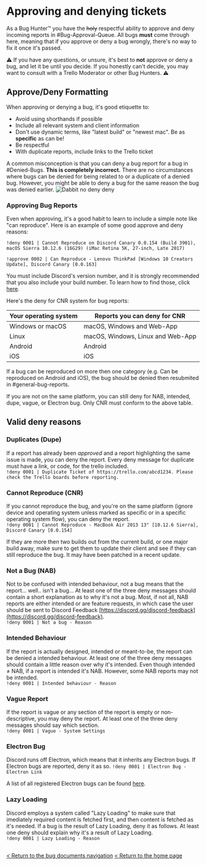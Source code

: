 # Approving and denying tickets
As a Bug Hunter™ you have the ~~holy~~ respectful ability to approve and deny incoming reports in #Bug-Approval-Queue. All bugs **must** come through here, meaning that if you approve or deny a bug wrongly, there's no way to fix it once it's passed.

⚠️ If you have any questions, or unsure, it's best to **not** approve or deny a bug, and let it be until you decide. If you honestly can't decide, you may want to consult with a Trello Moderator or other Bug Hunters. ⚠️

## Approve/Deny Formatting
When approving or denying a bug, it's good etiquette to:
- Avoid using shorthands if possible
- Include all relevant system and client information
- Don't use dynamic terms, like "latest build" or "newest mac". Be as **specific** as can be!
- Be respectful
- With duplicate reports, include links to the Trello ticket

A common misconception is that you can deny a bug report for a bug in #Denied-Bugs. **This is completely incorrect.** There are no circumstances where bugs can be denied for being related to or a duplicate of a denied bug. However, you might be able to deny a bug for the same reason the bug was denied earlier.
![Dabbit no deny deny](https://itspugle.is-a-bad-waifu.com/ed8718.png)

### Approving Bug Reports
Even when approving, it's a good habit to learn to include a simple note like "can reproduce". Here is an example of some good approve and deny reasons:

`!deny 0001 | Cannot Reproduce on Discord Canary 0.0.154 (Build 3901), macOS Sierra 10.12.6 (16G29) (iMac Retina 5K, 27-inch, Late 2017)`

`!approve 0002 | Can Reproduce - Lenovo ThinkPad [Windows 10 Creators Update], Discord Canary [0.0.163]`

You must include Discord's version number, and it is strongly recommended that you also include your build number. To learn how to find those, click [here](/DiscordApp/docs/bugs/version).

Here's the deny for CNR system for bug reports:

Your operating system | Reports you can deny for CNR
-------- | --------
Windows or macOS | macOS, Windows and Web-App
Linux | macOS, Windows, Linux and Web-App
Android | Android
iOS | iOS

If a bug can be reproduced on more then one category (e.g. Can be reproduced on Android and iOS), the bug should be denied then resubmited in #general-bug-reports.

If you are not on the same platform, you can still deny for NAB, intended, dupe, vague, or Electron bug. Only CNR must conform to the above table.

## Valid deny reasons
### Duplicates (Dupe)
If a report has already been *approved* and a report highlighting the same issue is made, you can deny the report. Every deny message for duplicate must have a link, or code, for the trello included.  
`!deny 0001 | Duplicate Ticket of https://trello.com/abcd1234. Please check the Trello boards before reporting.`

### Cannot Reproduce (CNR)
If you cannot reproduce the bug, and you're on the same platform (ignore device and operating system unless marked as specific or in a specific operating system flow), you can deny the report.  
`!deny 0001 | Cannot Reproduce - MacBook Air 2013 13" [10.12.6 Sierra], Discord Canary [0.0.154]`  

If they are more then two builds out from the current build, or one major build away, make sure to get them to update their client and see if they can still reproduce the bug. It may have been patched in a recent update.

### Not a Bug (NAB)
Not to be confused with intended behaviour, not a bug means that the report... well.. isn't a bug... At least one of the three deny messages should contain a short explanation as to why it's not a bug. Most, if not all, NAB reports are either intended or are feature requests, in which case the user should be sent to Discord Feedback [https://discord.gg/discord-feedback](https://discord.gg/discord-feedback).  
`!deny 0001 | Not a bug - Reason`

### Intended Behaviour
If the report is actually designed, intended or meant-to-be, the report can be denied a intended behaviour. At least one of the three deny messages should contain a little reason over why it's intended. Even though intended ≠ NAB, if a report is intended it's NAB. However, some NAB reports may not be intended.  
`!deny 0001 | Intended behaviour - Reason`

### Vague Report
If the report is vague or any section of the report is empty or non-descriptive, you may deny the report. At least one of the three deny messages should say which section.  
`!deny 0001 | Vague - System Settings`

### Electron Bug
Discord runs off Electron, which means that it inherits any Electron bugs. If Electron bugs are reported, deny it as so.
`!deny 0001 | Electron Bug - Electron Link`

A list of all registered Electron bugs can be found [here](https://github.com/electron/electron/issues).

### Lazy Loading
Discord employs a system called "Lazy Loading" to make sure that imediately required content is fetched first, and then content is fetched as it's needed. If a bug is the result of Lazy Loading, deny it as follows. At least one deny should explain why it's a result of Lazy Loading.  
`!deny 0001 | Lazy Loading - Reason`

##
[< Return to the bug documents navigation](/bugs/bug-hunter)
[< Return to the home page](/index)

